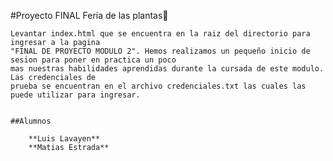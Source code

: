 #Proyecto FINAL Feria de las plantas🌼

    Levantar index.html que se encuentra en la raiz del directorio para ingresar a la pagina 
    "FINAL DE PROYECTO MODULO 2". Hemos realizamos un pequeño inicio de sesion para poner en practica un poco 
    mas nuestras habilidades aprendidas durante la cursada de este modulo. Las credenciales de 
    prueba se encuentran en el archivo credenciales.txt las cuales las puede utilizar para ingresar.


    ##Alumnos

        **Luis Lavayen**
        **Matias Estrada**
